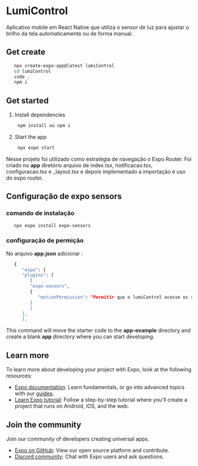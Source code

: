 # LumiControl

Aplicativo mobile em React Native que utiliza o sensor de luz para ajustar o brilho da tela automaticamente ou de forma manual.

## Get create

```bash
   npx create-expo-app@latest lumiControl
   cd lumiControl
   code .
   npm i
```

## Get started

1. Install dependencies

   ```bash
    npm install ou npm i
   ```

2. Start the app

   ```bash
    npx expo start
   ```

Nesse projeto foi utilizado como estratégia de navegação o Expo Router.
   Foi criado no **app** diretório arquivo de index.tsx, notificacao.tsx, configuracao.tsx e _layout.tsx e depois implementado a importação e uso do expo router.

## Configuração de expo sensors

### comando de instalação

```bash
   npx expo install expo-sensors
```
### configuração de permição
   No arquivo **app.json** adicionar :
```bash
   {
      "expo": {
      "plugins": [
         [
         "expo-sensors",
         {
            "motionPermission": "Permitir que o lumiControl acesse os sensores de luminosidade do seu dispositivo"
         }
         ]
      ],
      },
```

This command will move the starter code to the **app-example** directory and create a blank **app** directory where you can start developing.

## Learn more

To learn more about developing your project with Expo, look at the following resources:

- [Expo documentation](https://docs.expo.dev/): Learn fundamentals, or go into advanced topics with our [guides](https://docs.expo.dev/guides).
- [Learn Expo tutorial](https://docs.expo.dev/tutorial/introduction/): Follow a step-by-step tutorial where you'll create a project that runs on Android, iOS, and the web.

## Join the community

Join our community of developers creating universal apps.

- [Expo on GitHub](https://github.com/expo/expo): View our open source platform and contribute.
- [Discord community](https://chat.expo.dev): Chat with Expo users and ask questions.
